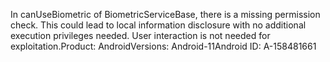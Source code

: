 In canUseBiometric of BiometricServiceBase, there is a missing permission check. This could lead to local information disclosure with no additional execution privileges needed. User interaction is not needed for exploitation.Product: AndroidVersions: Android-11Android ID: A-158481661